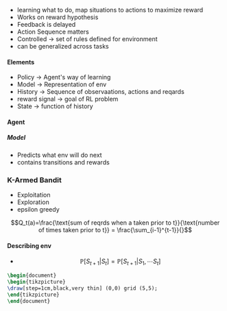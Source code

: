 - learning what to do, map situations to actions to maximize reward
- Works on reward hypothesis
- Feedback is delayed
- Action Sequence matters
- Controlled -> set of rules defined for environment 
- can be generalized across tasks


#### Elements
- Policy -> Agent's way of learning 
- Model -> Representation of env
- History -> Sequence of observaations, actions and reqards
- reward signal -> goal of RL problem
- State -> function of history


#### Agent
##### Model 
- Predicts what env will do next
- contains transitions and rewards 



### K-Armed Bandit
- Exploitation 
- Exploration 
- epsilon greedy


$$Q_t(a)=\frac{\text{sum of reqrds when a taken prior to t}}{\text{number of times taken prior to t}} = \frac{\sum_{i-1}^{t-1}}{}$$


#### Describing env
- $$\mathbb{P}[S_{t+1}|S_t] =\mathbb{P}[S_{t+1}|S_1,\cdots S_t] $$



```tikz
\begin{document}
\begin{tikzpicture} 
\draw[step=1cm,black,very thin] (0,0) grid (5,5);
\end{tikzpicture}
\end{document}
```

